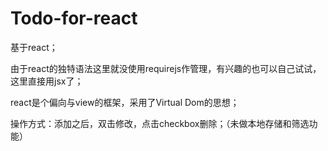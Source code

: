 # Todo-for-react
基于react；

由于react的独特语法这里就没使用requirejs作管理，有兴趣的也可以自己试试，这里直接用jsx了；

react是个偏向与view的框架，采用了Virtual Dom的思想；

操作方式：添加之后，双击修改，点击checkbox删除；（未做本地存储和筛选功能）